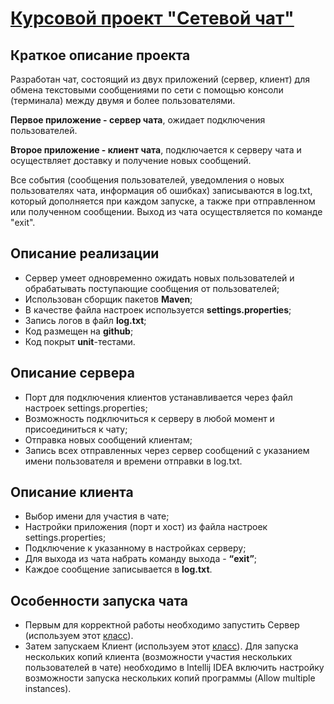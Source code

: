 # [Курсовой проект "Сетевой чат"](https://github.com/aDolgosheev/netology-java-developer/tree/main/Final%20projects/course-project-network-chat)


## Краткое описание проекта

Разработан чат, состоящий из двух приложений (сервер, клиент) для обмена текстовыми сообщениями по сети с помощью консоли (терминала) между двумя и более пользователями.

**Первое приложение - сервер чата**, ожидает подключения пользователей.

**Второе приложение - клиент чата**, подключается к серверу чата и осуществляет доставку и получение новых сообщений.

Все события (сообщения пользователей, уведомления о новых пользователях чата, информация об ошибках)  записываются в log.txt, который дополняется при каждом запуске, а также при отправленном или полученном сообщении. Выход из чата осуществляется по команде "exit".


## Описание реализации

- Сервер умеет одновременно ожидать новых пользователей и обрабатывать поступающие сообщения от пользователей;
- Использован сборщик пакетов **Maven**;
- В качестве файла настроек используется **settings.properties**;
- Запись логов в файл **log.txt**;
- Код размещен на **github**;
- Код покрыт **unit**-тестами.


## Описание сервера

- Порт для подключения клиентов устанавливается через файл настроек settings.properties;
- Возможность подключиться к серверу в любой момент и присоединиться к чату;
- Отправка новых сообщений клиентам;
- Запись всех отправленных через сервер сообщений с указанием имени пользователя и времени отправки в log.txt.


## Описание клиента

- Выбор имени для участия в чате;
- Настройки приложения (порт и хост) из файла настроек settings.properties;
- Подключение к указанному в настройках серверу;
- Для выхода из чата набрать команду выхода - **“exit”**;
- Каждое сообщение записывается в **log.txt**.


## Особенности запуска чата

- Первым для корректной работы необходимо запустить Сервер (используем этот [класс](src/main/java/ru/netology/dolgosheev/server/MainServer.java)).
- Затем запускаем Клиент (используем этот [класс](src/main/java/ru/netology/dolgosheev/client/MainClient.java)). 
  Для запуска нескольких копий клиента (возможности участия нескольких пользователей в чате) необходимо в Intellij IDEA включить настройку возможности запуска нескольких копий программы (Allow multiple instances).
